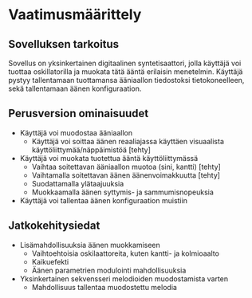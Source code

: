 # Vaatimusmäärittely #

## Sovelluksen tarkoitus ##
Sovellus on yksinkertainen digitaalinen syntetisaattori, jolla käyttäjä voi tuottaa oskillatorilla ja muokata tätä ääntä erilaisin menetelmin. Käyttäjä pystyy tallentamaan tuottamansa ääniaallon tiedostoksi tietokoneelleen, sekä tallentamaan äänen konfiguraation. 


## Perusversion ominaisuudet ##

- Käyttäjä voi muodostaa ääniaallon
  - Käyttäjä voi soittaa äänen reaaliajassa käyttäen visuaalista käyttöliittymää/näppäimistöä [tehty]
- Käyttäjä voi muokata tuotettua ääntä käyttöliittymässä
  - Vaihtaa soitettavan ääniaallon muotoa (sini, kantti) [tehty]
  - Vaihtamalla soitettavan äänen äänenvoimakkuutta [tehty]
  - Suodattamalla ylätaajuuksia
  - Muokkaamalla äänen syttymis- ja sammumisnopeuksia
- Käyttäjä voi tallentaa äänen konfiguraation muistiin

## Jatkokehitysiedat ##

- Lisämahdollisuuksia äänen muokkamiseen
  - Vaihtoehtoisia oskilaattoreita, kuten kantti- ja kolmioaalto
  - Kaikuefekti
  - Äänen parametrien modulointi mahdollisuuksia
- Yksinkertainen sekvensseri melodioiden muodostamista varten
  - Mahdollisuus tallentaa muodostettu melodia



